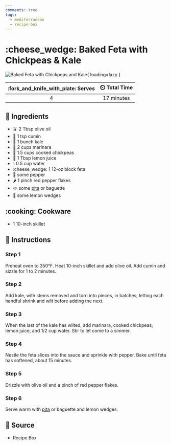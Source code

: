 ```yaml
---
comments: true
tags:
  - mediterranean
  - recipe-box
---
```

# :cheese_wedge: Baked Feta with Chickpeas & Kale

![Baked Feta with Chickpeas and Kale](../assets/images/baked-feta-with-chickpeas-and-kale.jpg){ loading=lazy }

| :fork_and_knife_with_plate: Serves | :timer_clock: Total Time |
|:----------------------------------:|:-----------------------: |
| 4 | 17 minutes |

## :salt: Ingredients

- :olive: 2 Tbsp olive oil
- :custard: 1 tsp cumin
- :leafy_green: 1 bunch kale
- :tomato: 2 cups marinara
- :stuffed_flatbread: 1.5 cups cooked chickpeas
- :lemon: 1 Tbsp lemon juice
- :droplet: 0.5 cup water
- :cheese_wedge: 1 12-oz block feta
- :salt: some pepper
- :hot_pepper: 1 pinch red pepper flakes
- :flatbread: some [pita][1] or baguette
- :lemon: some lemon wedges

## :cooking: Cookware

- 1 10-inch skillet

## :pencil: Instructions

### Step 1

Preheat oven to 350°F. Heat 10-inch skillet and add olive oil. Add cumin and sizzle for 1 to 2 minutes.

### Step 2

Add kale, with stems removed and torn into pieces, in batches; letting each handful shrink and wilt before adding the
next.

### Step 3

When the last of the kale has wilted, add marinara, cooked chickpeas, lemon juice, and 1/2 cup water. Stir to let come
to a simmer.

### Step 4

Nestle the feta slices into the sauce and sprinkle with pepper. Bake until feta has softened, about 15 minutes.

### Step 5

Drizzle with olive oil and a pinch of red pepper flakes.

### Step 6

Serve warm with [pita][1] or baguette and lemon wedges.

## :link: Source

- Recipe Box

[1]: <../breads/pita.md>
